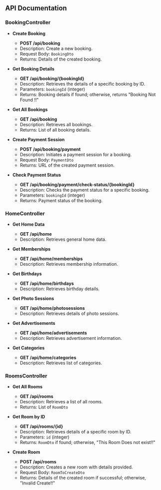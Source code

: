 ## API Documentation

### BookingController
- **Create Booking**
  - **POST /api/booking**
  - Description: Create a new booking.
  - Request Body: `BookingDto`
  - Returns: Details of the created booking.

- **Get Booking Details**
  - **GET /api/booking/{bookingId}**
  - Description: Retrieves the details of a specific booking by ID.
  - Parameters: `bookingId` (integer)
  - Returns: Booking details if found; otherwise, returns "Booking Not Found !!"

- **Get All Bookings**
  - **GET /api/booking**
  - Description: Retrieves all bookings.
  - Returns: List of all booking details.

- **Create Payment Session**
  - **POST /api/booking/payment**
  - Description: Initiates a payment session for a booking.
  - Request Body: `PaymentDto`
  - Returns: URL of the created payment session.

- **Check Payment Status**
  - **GET /api/booking/payment/check-status/{bookingId}**
  - Description: Checks the payment status for a specific booking.
  - Parameters: `bookingId` (integer)
  - Returns: Payment status of the booking.

### HomeController
- **Get Home Data**
  - **GET /api/home**
  - Description: Retrieves general home data.

- **Get Memberships**
  - **GET /api/home/memberships**
  - Description: Retrieves membership information.

- **Get Birthdays**
  - **GET /api/home/birthdays**
  - Description: Retrieves birthday details.

- **Get Photo Sessions**
  - **GET /api/home/photosessions**
  - Description: Retrieves details of photo sessions.

- **Get Advertisements**
  - **GET /api/home/advertisements**
  - Description: Retrieves advertisement information.

- **Get Categories**
  - **GET /api/home/categories**
  - Description: Retrieves list of categories.

### RoomsController
- **Get All Rooms**
  - **GET /api/rooms**
  - Description: Retrieves a list of all rooms.
  - Returns: List of `RoomDto`

- **Get Room by ID**
  - **GET /api/rooms/{id}**
  - Description: Retrieves details of a specific room by ID.
  - Parameters: `id` (integer)
  - Returns: `RoomDto` if found; otherwise, "This Room Does not exist!!"

- **Create Room**
  - **POST /api/rooms**
  - Description: Creates a new room with details provided.
  - Request Body: `RoomToCreateDto`
  - Returns: Details of the created room if successful; otherwise, "Invalid Create!!"

